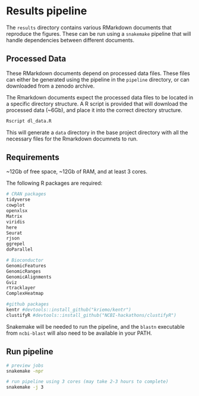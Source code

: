 # Results pipeline

The `results` directory contains various RMarkdown documents that reproduce the figures. These can be run using a `snakemake` pipeline that will handle dependencies between different documents. 

## Processed Data

These RMarkdown documents depend on processed data files. These files can either be generated using the pipeline in the `pipeline` directory, or can downloaded from a zenodo archive. 

The Rmarkdown documents expect the processed data files to be located in a specific directory structure. A R script is provided that will download the processed data (~6Gb), and place it into the correct directory structure.

```bash
Rscript dl_data.R
```

This will generate a `data` directory in the base project directory with all the necessary files for the Rmarkdown documnets to run. 

## Requirements

~12Gb of free space, ~12Gb of RAM, and at least 3 cores.

The following R packages are required:
```R
# CRAN packages
tidyverse
cowplot
openxlsx
Matrix
viridis
here
Seurat
rjson
ggrepel
doParallel

# Bioconductor
GenomicFeatures
GenomicRanges
GenomicAlignments
Gviz
rtracklayer
ComplexHeatmap

#github packages
kentr #devtools::install_github("kriemo/kentr")
clustifyR #devtools::install_github("NCBI-hackathons/clustifyR")
```

Snakemake will be needed to run the pipeline, and the `blastn` executable from `ncbi-blast` will also need to be available in your PATH.

## Run pipeline

```bash
# preview jobs
snakemake -npr

# run pipeline using 3 cores (may take 2-3 hours to complete) 
snakemake -j 3

```
